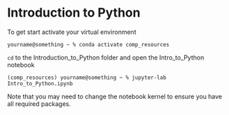 # Introduction to Python

To get start activate your virtual environment

```shell
yourname@something ~ % conda activate comp_resources
```

`cd` to the Introduction_to_Python folder and open the Intro_to_Python notebook

```shell
(comp_resources) yourname@something ~ % jupyter-lab Intro_to_Python.ipynb
```

Note that you may need to change the notebook kernel to ensure you have all required packages.